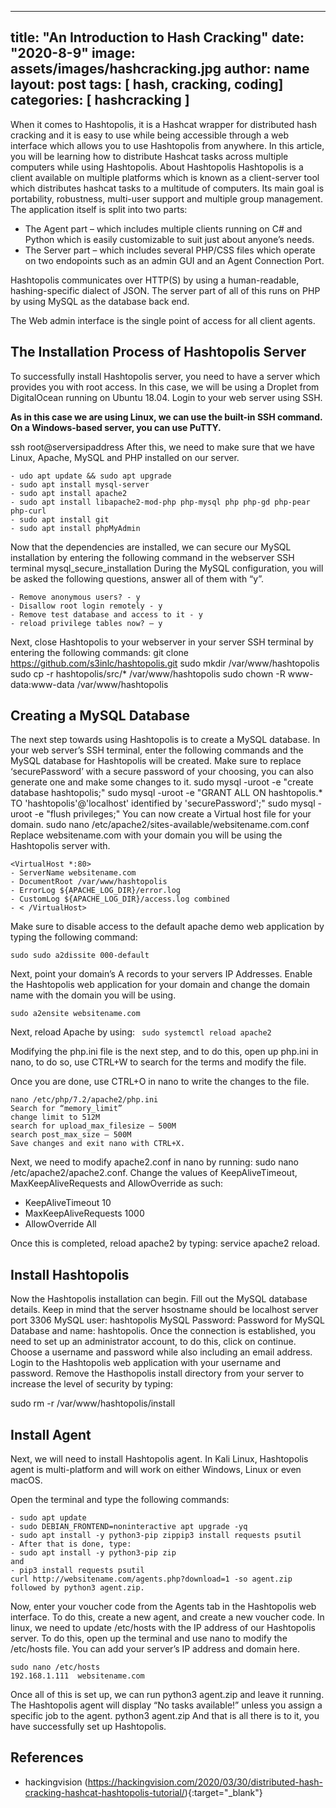 
---
title: "An Introduction to Hash Cracking"
date: "2020-8-9"
image: assets/images/hashcracking.jpg
author: name
layout: post
tags: [ hash, cracking, coding]
categories: [ hashcracking ]
---


When it comes to Hashtopolis, it is a Hashcat wrapper for distributed hash cracking and it is easy to use while being accessible through a web interface which allows you to use Hashtopolis from anywhere.
In this article, you will be learning how to distribute Hashcat tasks across multiple computers while using Hashtopolis.
About Hashtopolis
Hashtopolis is a client available on multiple platforms which is known as a client-server tool which distributes hashcat tasks to a multitude of computers.
Its main goal is portability, robustness, multi-user support and multiple group management.
The application itself is split into two parts:

- The Agent part – which includes multiple clients running on C# and Python which is easily customizable to suit just about anyone’s needs.
- The Server part – which includes several PHP/CSS files which operate on two endopoints such as an admin GUI and an Agent Connection Port.

Hashtopolis communicates over HTTP(S) by using a human-readable, hashing-specific dialect of JSON.
The server part of all of this runs on PHP by using MySQL as the database back end.

The Web admin interface is the single point of access for all client agents. 

## The Installation Process of Hashtopolis Server

To successfully install Hashtopolis server, you need to have a server which provides you with root access.
In this case, we will be using a Droplet from DigitalOcean running on Ubuntu 18.04.
Login to your web server using SSH.

**As in this case we are using Linux, we can use the built-in SSH command.**
**On a Windows-based server, you can use PuTTY.**

ssh root@serversipaddress
After this, we need to make sure that we have Linux, Apache, MySQL and PHP installed on our server.
```
- udo apt update && sudo apt upgrade
- sudo apt install mysql-server
- sudo apt install apache2
- sudo apt install libapache2-mod-php php-mysql php php-gd php-pear php-curl
- sudo apt install git
- sudo apt install phpMyAdmin
``` 

Now that the dependencies are installed, we can secure our MySQL installation by entering the following command in the webserver SSH terminal
mysql_secure_installation
During the MySQL configuration, you will be asked the following questions, answer all of them with “y”.

```
- Remove anonymous users? - y
- Disallow root login remotely - y
- Remove test database and access to it - y
- reload privilege tables now? – y
``` 
Next, close Hashtopolis to your webserver in your server SSH terminal by entering the following commands:
git clone https://github.com/s3inlc/hashtopolis.git
sudo mkdir /var/www/hashtopolis
sudo cp -r hashtopolis/src/* /var/www/hashtopolis
sudo chown -R www-data:www-data /var/www/hashtopolis

## Creating a MySQL Database

The next step towards using Hashtopolis is to create a MySQL database. 
In your web server’s SSH terminal, enter the following commands and the MySQL database for Hashtopolis will be created.
Make sure to replace ‘securePassword’ with a secure password of your choosing, you can also generate one and make some changes to it.
sudo mysql -uroot -e "create database hashtopolis;"
sudo mysql -uroot -e "GRANT ALL ON hashtopolis.* TO 'hashtopolis'@'localhost' identified by 'securePassword';"
sudo mysql -uroot -e "flush privileges;"
You can now create a Virtual host file for your domain.
sudo nano /etc/apache2/sites-available/websitename.com.conf
Replace websitename.com with your domain you will be using the Hashtopolis server with.
``` 
<VirtualHost *:80>
- ServerName websitename.com
- DocumentRoot /var/www/hashtopolis
- ErrorLog ${APACHE_LOG_DIR}/error.log
- CustomLog ${APACHE_LOG_DIR}/access.log combined
- < /VirtualHost>
```

Make sure to disable access to the default apache demo web application by typing the following command:
```
sudo sudo a2dissite 000-default
``` 
Next, point your domain’s A records to your servers IP Addresses.
Enable the Hashtopolis web application for your domain and change the domain name with the domain you will be using. 
```
sudo a2ensite websitename.com
```
Next, reload Apache by using: ``` sudo systemctl reload apache2``` 

Modifying the php.ini file is the next step, and to do this, open up php.ini in nano, to do so, use CTRL+W to search for the terms and modify the file.

Once you are done, use CTRL+O in nano to write the changes to the file.
``` 
nano /etc/php/7.2/apache2/php.ini
Search for “memory_limit”
change limit to 512M
search for upload_max_filesize – 500M
search post_max_size – 500M
Save changes and exit nano with CTRL+X.
``` 

Next, we need to modify apache2.conf in nano by running: sudo nano /etc/apache2/apache2.conf.
Change the values of KeepAliveTimeout, MaxKeepAliveRequests and AllowOverride as such:

- KeepAliveTimeout 10
- MaxKeepAliveRequests 1000
- AllowOverride All

Once this is completed, reload apache2 by typing: service apache2 reload.

## Install Hashtopolis 

Now the Hashtopolis installation can begin.
Fill out the MySQL database details.
Keep in mind that the server hsostname should be localhost server port 3306 MySQL user: hashtopolis MySQL Password: Password for MySQL Database and name: hashtopolis.
Once the connection is established, you need to set up an administrator account, to do this, click on continue. 
Choose a username and password while also including an email address.
Login to the Hashtopolis web application with your username and password.
Remove the Hasthopolis install directory from your server to increase the level of security by typing:

sudo rm -r /var/www/hashtopolis/install

## Install Agent
Next, we will need to install Hashtopolis agent.
In Kali Linux, Hashtopolis agent is multi-platform and will work on either Windows, Linux or even macOS.

Open the terminal and type the following commands:
```
- sudo apt update
- sudo DEBIAN_FRONTEND=noninteractive apt upgrade -yq
- sudo apt install -y python3-pip zippip3 install requests psutil
- After that is done, type:
- sudo apt install -y python3-pip zip
and 
- pip3 install requests psutil
curl http://websitename.com/agents.php?download=1 -so agent.zip
followed by python3 agent.zip.
``` 

Now, enter your voucher code from the Agents tab in the Hashtopolis web interface.
To do this, create a new agent, and create a new voucher code.
In linux, we need to update /etc/hosts with the IP address of our Hashtopolis server.
To do this, open up the terminal and use nano to modify the /etc/hosts file.
You can add your server’s IP address and domain here. 
``` 
sudo nano /etc/hosts
192.168.1.111  websitename.com
``` 
Once all of this is set up, we can run python3 agent.zip and leave it running.
The Hashtopolis agent will display “No tasks available!” unless you assign a specific job to the agent. 
python3 agent.zip
And that is all there is to it, you have successfully set up Hashtopolis. 

## References

- hackingvision (https://hackingvision.com/2020/03/30/distributed-hash-cracking-hashcat-hashtopolis-tutorial/){:target="_blank"}